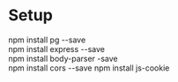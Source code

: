 # Setup

npm install pg --save <br/>
npm install express --save <br/>
npm install body-parser -save <br/>
npm install cors --save npm install js-cookie